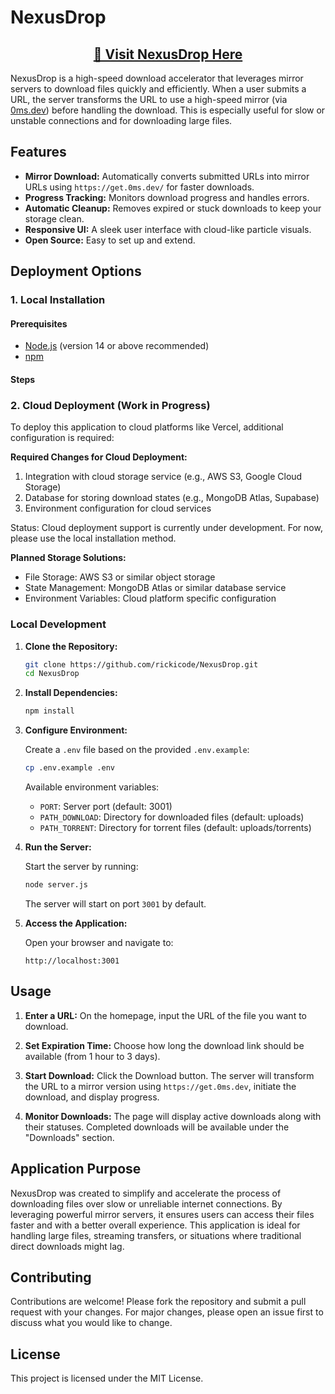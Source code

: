 # NexusDrop

<div align="center">
<h2><a href="https://nexusdrop.hijitoko.com">🚀 Visit NexusDrop Here</a></h2>
</div>

NexusDrop is a high-speed download accelerator that leverages mirror servers to download files quickly and efficiently. When a user submits a URL, the server transforms the URL to use a high-speed mirror (via [0ms.dev](https://0ms.dev/mirrors)) before handling the download. This is especially useful for slow or unstable connections and for downloading large files.

## Features

- **Mirror Download:** Automatically converts submitted URLs into mirror URLs using `https://get.0ms.dev/` for faster downloads.
- **Progress Tracking:** Monitors download progress and handles errors.
- **Automatic Cleanup:** Removes expired or stuck downloads to keep your storage clean.
- **Responsive UI:** A sleek user interface with cloud-like particle visuals.
- **Open Source:** Easy to set up and extend.

## Deployment Options

### 1. Local Installation

#### Prerequisites

- [Node.js](https://nodejs.org/) (version 14 or above recommended)
- [npm](https://www.npmjs.com/)

#### Steps

### 2. Cloud Deployment (Work in Progress)

To deploy this application to cloud platforms like Vercel, additional configuration is required:

**Required Changes for Cloud Deployment:**
1. Integration with cloud storage service (e.g., AWS S3, Google Cloud Storage)
2. Database for storing download states (e.g., MongoDB Atlas, Supabase)
3. Environment configuration for cloud services

Status: Cloud deployment support is currently under development. For now, please use the local installation method.

**Planned Storage Solutions:**
- File Storage: AWS S3 or similar object storage
- State Management: MongoDB Atlas or similar database service
- Environment Variables: Cloud platform specific configuration

### Local Development

1. **Clone the Repository:**

   ```bash
   git clone https://github.com/rickicode/NexusDrop.git
   cd NexusDrop
   ```

2. **Install Dependencies:**

   ```bash
   npm install
   ```

3. **Configure Environment:**

   Create a `.env` file based on the provided `.env.example`:
   ```bash
   cp .env.example .env
   ```

   Available environment variables:
   - `PORT`: Server port (default: 3001)
   - `PATH_DOWNLOAD`: Directory for downloaded files (default: uploads)
   - `PATH_TORRENT`: Directory for torrent files (default: uploads/torrents)

4. **Run the Server:**

   Start the server by running:

   ```bash
   node server.js
   ```

   The server will start on port `3001` by default.

4. **Access the Application:**

   Open your browser and navigate to:
   
   ```url
   http://localhost:3001
   ```

## Usage

1. **Enter a URL:** On the homepage, input the URL of the file you want to download.
   
2. **Set Expiration Time:** Choose how long the download link should be available (from 1 hour to 3 days).

3. **Start Download:** Click the Download button. The server will transform the URL to a mirror version using `https://get.0ms.dev`, initiate the download, and display progress.

4. **Monitor Downloads:** The page will display active downloads along with their statuses. Completed downloads will be available under the "Downloads" section.

## Application Purpose

NexusDrop was created to simplify and accelerate the process of downloading files over slow or unreliable internet connections. By leveraging powerful mirror servers, it ensures users can access their files faster and with a better overall experience. This application is ideal for handling large files, streaming transfers, or situations where traditional direct downloads might lag.

## Contributing

Contributions are welcome! Please fork the repository and submit a pull request with your changes. For major changes, please open an issue first to discuss what you would like to change.

## License

This project is licensed under the MIT License.
